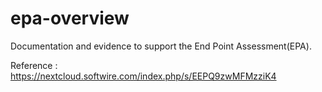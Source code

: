 # epa-overview

Documentation and evidence to support the End Point Assessment(EPA).

Reference : https://nextcloud.softwire.com/index.php/s/EEPQ9zwMFMzziK4

